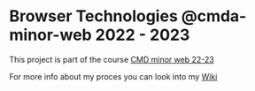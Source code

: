 # Browser Technologies @cmda-minor-web 2022 - 2023

This project is part of the course <a href="https://github.com/cmda-minor-web">CMD minor web 22-23</a>

For more info about my proces you can look into my <a href="https://github.com/Bram-ter/browser-technologies-2223/wiki">Wiki</a>